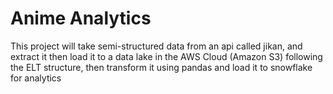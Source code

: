 # Anime Analytics
This project will take semi-structured data from an api called jikan, and extract it then load it to a data lake in the AWS Cloud (Amazon S3) following the ELT structure, then transform it using pandas and load it to snowflake for analytics
